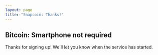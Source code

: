 ```yaml
---
layout: page
title: "Snapcoin: Thanks!"
---
```


## Bitcoin: Smartphone not required

Thanks for signing up! We'll let you know when the service has started.
